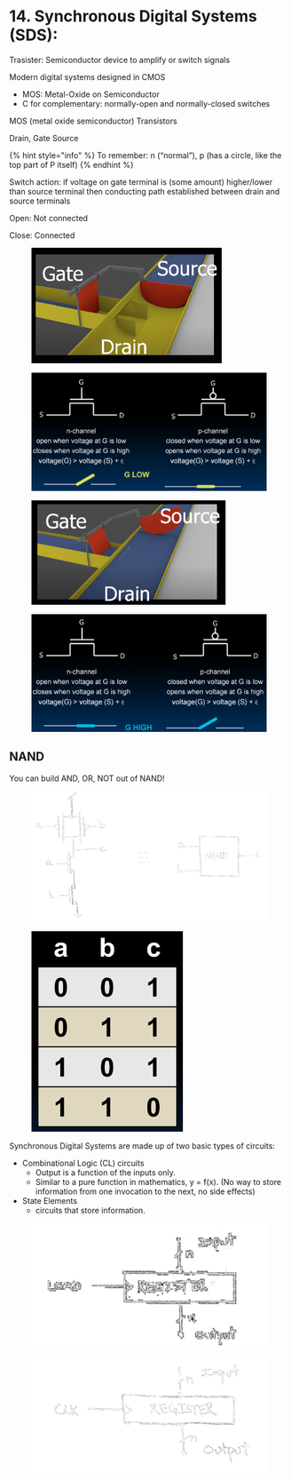 # 14. Synchronous Digital Systems (SDS):

Trasister: Semiconductor device to amplify or switch signals

Modern digital systems designed in CMOS

* MOS: Metal-Oxide on Semiconductor
* C for complementary: normally-open and normally-closed switches

MOS (metal oxide semiconductor) Transistors

Drain, Gate Source

{% hint style="info" %}
To remember: n (“normal”), p (has a circle, like the top part of P itself)
{% endhint %}

Switch action: if voltage on gate terminal is (some amount) higher/lower than source terminal then conducting path established between drain and source terminals

Open: Not connected

Close: Connected

<figure><img src=".gitbook/assets/image.png" alt="" width="343"><figcaption></figcaption></figure>

<figure><img src=".gitbook/assets/image (1).png" alt=""><figcaption></figcaption></figure>

<figure><img src=".gitbook/assets/image (2).png" alt="" width="350"><figcaption></figcaption></figure>

<figure><img src=".gitbook/assets/image (3).png" alt=""><figcaption></figcaption></figure>

## NAND

You can build AND, OR, NOT out of NAND!

<figure><img src=".gitbook/assets/image (4).png" alt=""><figcaption></figcaption></figure>

<figure><img src=".gitbook/assets/image (7).png" alt="" width="273"><figcaption></figcaption></figure>



Synchronous Digital Systems are made up of two basic types of circuits:&#x20;

* Combinational Logic (CL) circuits&#x20;
  * Output is a function of the inputs only.&#x20;
  * Similar to a pure function in mathematics, y = f(x). (No way to store information from one invocation to the next, no side effects)&#x20;
* State Elements&#x20;
  * circuits that store information.

<figure><img src=".gitbook/assets/image (5).png" alt=""><figcaption></figcaption></figure>

<figure><img src=".gitbook/assets/image (6).png" alt=""><figcaption></figcaption></figure>











